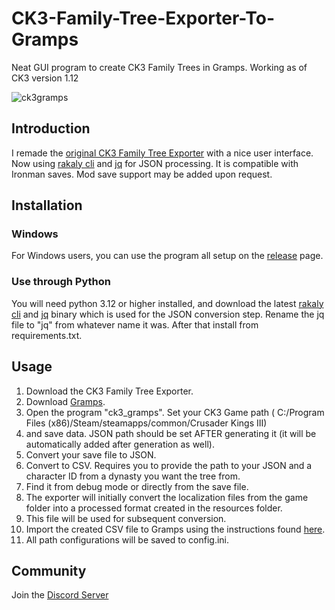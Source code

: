 

# CK3-Family-Tree-Exporter-To-Gramps
Neat GUI program to create CK3 Family Trees in Gramps. Working as of CK3 version 1.12

![ck3gramps](https://github.com/blastentwice/CK3-Family-Tree-Exporter-To-Gramps/assets/81999440/8c5f124d-1d37-4086-95a4-e53048ad3376)

## Introduction
I remade the [original CK3 Family Tree Exporter](https://github.com/blastentwice/CK3-Family-Tree-Exporter-To-Gramps-old) with a nice user interface. Now using [rakaly cli](https://github.com/rakaly/cli) 
and [jq](https://jqlang.github.io/jq/) for JSON processing. It is compatible with Ironman saves. Mod save support may be added upon request.

## Installation

### Windows
For Windows users, you can use the program all setup on the [release](https://github.com/blastentwice/CK3-Family-Tree-Exporter-To-Gramps/releases) page. 

### Use through Python
You will need python 3.12 or higher installed, and download the latest [rakaly cli](https://github.com/rakaly/cli) and [jq](https://jqlang.github.io/jq/) 
binary which is used for the JSON conversion step. Rename the jq file to "jq" from whatever name it was. After that install from requirements.txt.

## Usage
1. Download the CK3 Family Tree Exporter.
2. Download [Gramps](https://gramps-project.org/blog/download/).
3. Open the program "ck3_gramps". Set your CK3 Game path ( C:/Program Files (x86)/Steam/steamapps/common/Crusader Kings III)
4. and save data. JSON path should be set AFTER generating it (it will be automatically added after generation as well).
4. Convert your save file to JSON.
4. Convert to CSV. Requires you to provide the path to your JSON and a character ID from a dynasty you want the tree from. 
5. Find it from debug mode or directly from the save file.
5. The exporter will initially convert the localization files from the game folder into a processed format created in the resources folder. 
6. This file will be used for subsequent conversion.
6. Import the created CSV file to Gramps using the instructions found [here](https://gramps-project.org/wiki/index.php/Gramps_5.1_Wiki_Manual_-_Manage_Family_Trees:_CSV_Import_and_Export#Import).
7. All path configurations will be saved to config.ini.

## Community
Join the [Discord Server](https://discord.gg/cq8rfkdyjQ)

